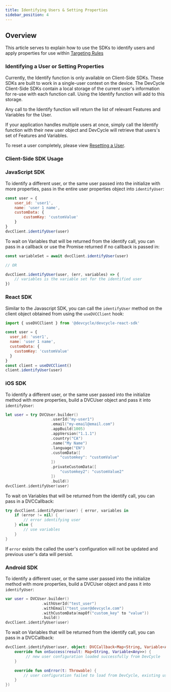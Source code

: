 ```yaml
---
title: Identifying Users & Setting Properties
sidebar_position: 4
---
```


## Overview

This article serves to explain how to use the SDKs to identify users and apply properties for use within [Targeting Rules](/docs/home/feature-management/features-and-variables/targeting-users)

### Identifying a User or Setting Properties

Currently, the Identify function is only available on Client-Side SDKs. These SDKs are built to work in a single-user context on the device. The DevCycle Client-Side SDKs contain a local storage of the current user's information for re-use with each function call. Using the Identify function will add to this storage.

Any call to the Identify function will return the list of relevant Features and Variables for the User. 

If your application handles multiple users at once, simply call the Identify function with their new user object and DevCycle will retrieve that users's set of Features and Variables.

To reset a user completely, please view [Resetting a User](/docs/sdk/features/reset).


### Client-Side SDK Usage

### **JavaScript SDK**

To identify a different user, or the same user passed into the initialize with more properties, pass in the entire user properties object into `identifyUser`:

```js
const user = {
    user_id: 'user1',
    name: 'user 1 name',
    customData: {
        customKey: 'customValue'
    }
}
dvcClient.identifyUser(user)
```

To wait on Variables that will be returned from the identify call, you can pass in a callback or use the Promise returned if no callback is passed in:

```js
const variableSet = await dvcClient.identifyUser(user)

// OR

dvcClient.identifyUser(user, (err, variables) => {
    // variables is the variable set for the identified user
})
```

### **React SDK**

Similar to the Javascript SDK, you can call the `identifyUser` method on the client object obtained from using the `useDVCClient` hook:

```js
import { useDVCClient } from '@devcycle/devcycle-react-sdk'

const user = {
  user_id: 'user1',
  name: 'user 1 name',
  customData: {
    customKey: 'customValue'
  }
}
const client = useDVCClient()
client.identifyUser(user)
```

### **iOS SDK**

To identify a different user, or the same user passed into the initialize method with more properties,
build a DVCUser object and pass it into `identifyUser`:

```swift
let user = try DVCUser.builder()
                    .userId("my-user1")
                    .email("my-email@email.com")
                    .appBuild(1005)
                    .appVersion("1.1.1")
                    .country("CA")
                    .name("My Name")
                    .language("EN")
                    .customData([
                        "customkey": "customValue"
                    ])
                    .privateCustomData([
                        "customkey2": "customValue2"
                    ])
                    .build()
dvcClient.identifyUser(user)
```

To wait on Variables that will be returned from the identify call, you can pass in a DVCCallback:

```swift
try dvcClient.identifyUser(user) { error, variables in
    if (error != nil) {
        // error identifying user
    } else {
        // use variables 
    }
}
```

If `error` exists the called the user's configuration will not be updated and previous user's data will persist.

### **Android SDK**

To identify a different user, or the same user passed into the initialize method with more properties,
build a DVCUser object and pass it into `identifyUser`:

```kotlin
var user = DVCUser.builder()
                .withUserId("test_user")
                .withEmail("test_user@devcycle.com")
                .withCustomData(mapOf("custom_key" to "value"))
                .build()
dvcClient.identifyUser(user)
```

To wait on Variables that will be returned from the identify call, you can pass in a DVCCallback:

```kotlin
dvcClient.identifyUser(user, object: DVCCallback<Map<String, Variable<Any>>> {
    override fun onSuccess(result: Map<String, Variable<Any>>) {
         // new user configuration loaded successfully from DevCycle
    }

    override fun onError(t: Throwable) {
        // user configuration failed to load from DevCycle, existing user's data will persist.
    }
})
```